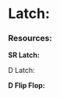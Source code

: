 # Latch:



### Resources:

**SR Latch:**

[Ben Eater]: https://www.youtube.com/watch?v=KM0DdEaY5sY&amp;list=PLowKtXNTBypGqImE405J2565dvjafglHU&amp;index=6
[All About Circuits]: https://www.allaboutcircuits.com/textbook/digital/chpt-10/s-r-latch/

D Latch:

[Ben Eater]: https://www.youtube.com/watch?v=peCh_859q7Q&amp;list=PLowKtXNTBypGqImE405J2565dvjafglHU&amp;index=7
[All About Circuits]: https://www.allaboutcircuits.com/textbook/digital/chpt-10/d-latch/

**D Flip Flop:**

[Ben Eater]: https://www.youtube.com/watch?v=YW-_GkUguMM&amp;list=PLowKtXNTBypGqImE405J2565dvjafglHU&amp;index=8
[All About Circuits]: https://www.allaboutcircuits.com/textbook/digital/chpt-10/edge-triggered-latches-flip-flops/

